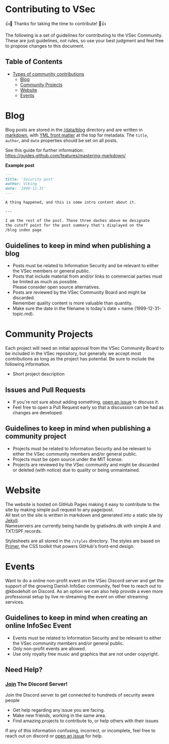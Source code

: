 # Contributing to VSec

:+1::tada: Thanks for taking the time to contribute! :tada::+1:

The following is a set of guidelines for contributing to the VSec Community.
These are just guidelines, not rules, so use your best judgment and feel free to propose changes to this document.

## Table of Contents

- [Types of community contributions](#contribute-by-creating-or-helping-to-maintaining-community-projects)
  - [Blog](#blog)
  - [Community Projects](#community-projects)
  - [Website](#website)
  - [Events](#events)
 
# Blog

Blog posts are stored in the [/data/blog](/data/blog) directory and are written in [markdown](https://docs.github.com/en/github/writing-on-github/basic-writing-and-formatting-syntax), with [YML front matter](https://jekyllrb.com/docs/front-matter/) at the top for metadata. The `title`, `author`, and `date` properties should be set on all posts.

See this guide for further information: https://guides.github.com/features/mastering-markdown/

**Example post**

```markdown
---
title: 'Security post'
author: Viking
date: '1999-12-31'
---

A thing happened, and this is some intro content about it.

---

I am the rest of the post. Those three dashes above me designate
the cutoff point for the post summary that's displayed on the
/blog index page
```

## Guidelines to keep in mind when publishing a blog

- Posts must be related to Information Security and be relevant to either the VSec members or general public.
- Posts that include material from and/or links to commercial parties must be limited as much as possible.  
  Please consider open source alternatives.
- Posts are reviewed by the VSec Community Board and might be discarded.  
  Remember quality content is more valuable than quantity. 
- Make sure the date in the filename is today's date + name (1999-12-31-topic.md).

# Community Projects

Each project will need an initial approval from the VSec Community Board to be included in the VSec repository, but generally we accept most contributions as long as the project has potential. Be sure to include the following information.

- Short project description

## Issues and Pull Requests

- If you're not sure about adding something, [open an issue](https://github.com/Viking-Security/website/issues/new) to discuss it.
- Feel free to open a Pull Request early so that a discussion can be had as changes are developed.

## Guidelines to keep in mind when publishing a community project

- Projects must be related to Information Security and be relevant to either the VSec community members and/or general public.
- Projects must be open source under the MIT license.
- Projects are reviewed by the VSec community and might be discarded or deleted (with notice) due to quality or being unmaintained.

# Website

The website is hosted on GitHub Pages making it easy to contribute to the site by making simple pull request to any page/post.  
All text on the site is written in markdown and generated into a static site by [Jekyll](https://docs.github.com/en/pages/setting-up-a-github-pages-site-with-jekyll/about-github-pages-and-jekyll).  
Nameservers are currently being handle by gratisdns.dk with simple A and TXT/SPF records.  

Stylesheets are all stored in the `/styles` directory.
The styles are based on [Primer](https://github.com/primer/primer-css), the CSS toolkit that powers GitHub's front-end design.

# Events

Want to do a online non-profit event on the VSec Discord server and get the support of the growing Danish InfoSec community, feel free to reach out to @kbodeholt on Discord. As an option we can also help provide a even more professional setup by live re-streaming the event on other streaming services.

## Guidelines to keep in mind when creating an online InfoSec Event

- Events must be related to Information Security and be relevant to either the VSec community members and/or general public.
- Only non-profit events are allowed.
- Use only royalty free music and graphics that are not under copyright.

## Need Help?
### [Join](https://discord.gg/H6uTh7m) The Discord Server!
Join the Discord server to get connected to hundreds of security aware people
  - Get help regarding any issue you are facing.
  - Make new friends, working in the same area.
  - Find amazing projects to contribute to, or help others with their issues
  
If any of this information confusing, incorrect, or incomplete, feel free to reach out on discord or [open an issue](https://github.com/Viking-Security/website/issues/new) for help.
